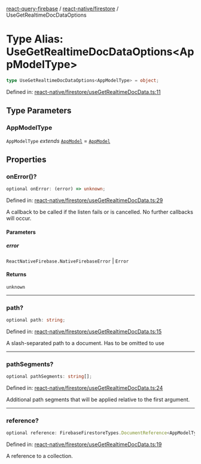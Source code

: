 [react-query-firebase](../../../modules.md) / [react-native/firestore](../index.md) / UseGetRealtimeDocDataOptions

# Type Alias: UseGetRealtimeDocDataOptions\<AppModelType\>

```ts
type UseGetRealtimeDocDataOptions<AppModelType> = object;
```

Defined in: [react-native/firestore/useGetRealtimeDocData.ts:11](https://github.com/vpishuk/react-query-firebase/blob/47ed1ecd8b83d68dd4237e8eb73f6aa6dea2c1fa/react-native/firestore/useGetRealtimeDocData.ts#L11)

## Type Parameters

### AppModelType

`AppModelType` *extends* [`AppModel`](../../../types/type-aliases/AppModel.md) = [`AppModel`](../../../types/type-aliases/AppModel.md)

## Properties

### onError()?

```ts
optional onError: (error) => unknown;
```

Defined in: [react-native/firestore/useGetRealtimeDocData.ts:29](https://github.com/vpishuk/react-query-firebase/blob/47ed1ecd8b83d68dd4237e8eb73f6aa6dea2c1fa/react-native/firestore/useGetRealtimeDocData.ts#L29)

A callback to be called if the listen fails or is
cancelled. No further callbacks will occur.

#### Parameters

##### error

`ReactNativeFirebase.NativeFirebaseError` | `Error`

#### Returns

`unknown`

***

### path?

```ts
optional path: string;
```

Defined in: [react-native/firestore/useGetRealtimeDocData.ts:15](https://github.com/vpishuk/react-query-firebase/blob/47ed1ecd8b83d68dd4237e8eb73f6aa6dea2c1fa/react-native/firestore/useGetRealtimeDocData.ts#L15)

A slash-separated path to a document. Has to be omitted to use

***

### pathSegments?

```ts
optional pathSegments: string[];
```

Defined in: [react-native/firestore/useGetRealtimeDocData.ts:24](https://github.com/vpishuk/react-query-firebase/blob/47ed1ecd8b83d68dd4237e8eb73f6aa6dea2c1fa/react-native/firestore/useGetRealtimeDocData.ts#L24)

Additional path segments that will be applied relative
to the first argument.

***

### reference?

```ts
optional reference: FirebaseFirestoreTypes.DocumentReference<AppModelType>;
```

Defined in: [react-native/firestore/useGetRealtimeDocData.ts:19](https://github.com/vpishuk/react-query-firebase/blob/47ed1ecd8b83d68dd4237e8eb73f6aa6dea2c1fa/react-native/firestore/useGetRealtimeDocData.ts#L19)

A reference to a collection.
